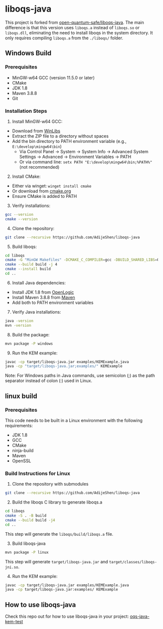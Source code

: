 # liboqs-java

This project is forked from [open-quantum-safe/liboqs-java](https://github.com/open-quantum-safe/liboqs-java). The main difference is that this version uses `liboqs.a` instead of `liboqs.so` or `liboqs.dll`, eliminating the need to install liboqs in the system directory. It only requires compiling `liboqs.a` from the `./liboqs/` folder.

## Windows Build

### Prerequisites
- MinGW-w64 GCC (version 11.5.0 or later)
- CMake
- JDK 1.8
- Maven 3.8.8
- Git

### Installation Steps

1. Install MinGW-w64 GCC:
- Download from [WinLibs](https://winlibs.com/#download-release)
- Extract the ZIP file to a directory without spaces
- Add the bin directory to PATH environment variable (e.g., `E:\develop\mingw64\bin`)
  - Via Control Panel → System → System Info → Advanced System Settings → Advanced → Environment Variables → PATH
  - Or via command line: `setx PATH "E:\develop\mingw64\bin;%PATH%"` (not recommended)

2. Install CMake:
- Either via winget: `winget install cmake`
- Or download from [cmake.org](https://cmake.org/download/)
- Ensure CMake is added to PATH

3. Verify installations:
```bash
gcc --version
cmake --version
```

4. Clone the repository:
```bash
git clone --recursive https://github.com/AdijeShen/liboqs-java
```

5. Build liboqs:
```bash
cd liboqs
cmake -G "MinGW Makefiles" -DCMAKE_C_COMPILER=gcc -DBUILD_SHARED_LIBS=OFF -S . -B build
cmake --build build -j 4
cmake --install build
cd ..
```

6. Install Java dependencies:
- Install JDK 1.8 from [OpenLogic](https://www.openlogic.com/openjdk-downloads)
- Install Maven 3.8.8 from [Maven](https://maven.apache.org/)
- Add both to PATH environment variables

7. Verify Java installations:
```bash
java -version
mvn -version
```

8. Build the package:
```bash
mvn package -P windows
```

9. Run the KEM example:
```bash
javac -cp target/liboqs-java.jar examples/KEMExample.java
java -cp "target/liboqs-java.jar;examples/" KEMExample
```

Note: For Windows paths in Java commands, use semicolon (;) as the path separator instead of colon (:) used in Linux.

## linux build

### Prerequisites
This code needs to be built in a Linux environment with the following requirements:
- JDK 1.8
- GCC
- CMake
- ninja-build
- Maven
- OpenSSL

### Build Instructions for Linux

1. Clone the repository with submodules
```bash
git clone --recursive https://github.com/AdijeShen/liboqs-java
```

2. Build the liboqs C library to generate liboqs.a
```bash
cd liboqs
cmake -S . -B build
cmake --build build -j4
cd ..
```
This step will generate the `liboqs/build/liboqs.a` file.

3. Build liboqs-java
```bash
mvn package -P linux
```
This step will generate `target/liboqs-java.jar` and `target/classes/liboqs-jni.so`.

4. Run the KEM example:
```bash
javac -cp target/liboqs-java.jar examples/KEMExample.java
java -cp target/liboqs-java.jar:examples/ KEMExample
```

## How to use liboqs-java

Check this repo out for how to use liboqs-java in your project: [oqs-java-kem-test](https://github.com/AdijeShen/oqs-java-kem-test)

